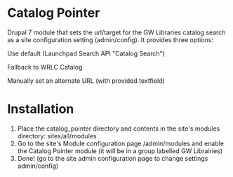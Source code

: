 Catalog Pointer
===============

Drupal 7 module that sets the url/target for the GW Libraries catalog search as a site configuration setting (admin/config).
It provides three options:

Use default (Launchpad Search API "Catalog Search")

Fallback to WRLC Catalog

Manually set an alternate URL (with provided textfield)


Installation
============

<ol>
	<li>Place the catalog_pointer directory and contents in the site's modules directory: sites/all/modules</li>
	<li>Go to the site's Module configuration page /admin/modules and enable the Catalog Pointer module (it will be in a  group labelled GW Librairies)</li>
	<li>Done! (go to the site admin configuration page to change settings admin/config)</li>
</ol>